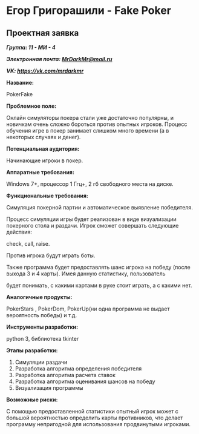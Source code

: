 # Егор Григорашили - Fake Poker

## Проектная заявка

***Группа: 11 - МИ - 4***

***Электронная почта: MrDarkMr@mail.ru***

***VK: https://vk.com/mrdarkmr***

**Название:**

PokerFake

**Проблемное поле:**

Онлайн симуляторы покера стали уже достаточно популярны, и новичкам очень сложно бороться против опытных игроков. Процесс обучения игре в покер занимает слишком много времени (а в некоторых случаях и денег).

**Потенциальная аудитория:**

Начинающие игроки в покер.

**Аппаратные требования:**

Windows 7+, процессор 1 Ггц+, 2 гб свободного места на диске.

**Функциональные требования:**

Симуляция покерной партии и автоматическое выявление победителя.

Процесс симуляции игры будет реализован в виде визуализации покерного стола и раздачи. Игрок сможет совершать следующие действия:

check, call, raise. 

Против игрока будут играть боты.

Также программа будет предоставлять шанс игрока на победу (после выхода 3 и 4 карты). Имея данную статистику, пользователь

будет понимать, с какими картами в руке стоит играть, а с какими нет.

**Аналогичные продукты:**

PokerStars , PokerDom, PokerUp(ни одна программа не выдает вероятность победы) и т.д.

**Инструменты разработки:**

python 3, библиотека tkinter

**Этапы разработки:**

1)	Симуляции раздачи
2)	Разработка алгоритма определения победителя
3)	Разработка алгоритма расчета ставок
4)	Разработка алгоритма оценивания шансов на победу
5)	Визуализация программы

 **Возможные риски:**
 
С помощью предоставленной статистики опытный игрок может с большой вероятностью определить карты противников, что делает программу непригодной для использования продвинутыми игроками.
